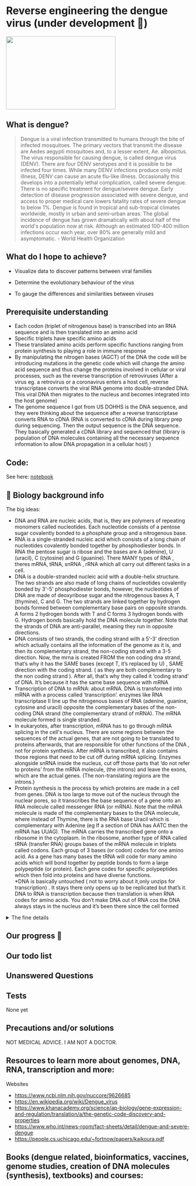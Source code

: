 # Reverse engineering the dengue virus (under development 🚧)


<img src="https://user-images.githubusercontent.com/75043245/151876851-a653d8ab-d05e-42ac-958a-7ade33d03c2b.png" width="300" height="200">


<h2> What is dengue? </h2>

> Dengue is a viral infection transmitted to humans through the bite of infected mosquitoes. The primary vectors that transmit the disease are Aedes aegypti mosquitoes and, to a lesser extent, Ae. albopictus. The virus responsible for causing dengue, is called dengue virus (DENV). There are four DENV serotypes and it is possible to be infected four times. While many DENV infections produce only mild illness, DENV can cause an acute flu-like illness. Occasionally this develops into a potentially lethal complication, called severe dengue. There is no specific treatment for dengue/severe dengue. Early detection of disease progression associated with severe dengue, and access to proper medical care lowers fatality rates of severe dengue to below 1%.  Dengue is found in tropical and sub-tropical climates worldwide, mostly in urban and semi-urban areas. The global incidence of dengue has grown dramatically with about half of the world's population now at risk. Although an estimated 100-400 million infections occur each year, over 80% are generally mild and asymptomatic. - World Health Organization



<h2> What do I hope to achieve?</h2>

- Visualize data to discover patterns between viral families

- Determine the evolutionary behaviour of the virus

- To gauge the differences and similarities between viruses

<h2> Prerequisite understanding </h2>


- Each codon (triplet of nitrogenous base) is transcribed into an RNA sequence and is then translated into an amino acid
- Specific triplets have specific amino acids
- These translated amino acids perform specific functions ranging from protein synthesis to playing a role in immune response
- By manipulating the nitrogen bases (AGCT) of the DNA the code will be introducing mutations in the genetic code which will change the amino acid sequence and thus change the proteins involved in cellular or viral processes, such as the reverse transcription of retroviruses (After a virus eg. a retrovirus or a coronavirus enters a host cell, reverse transcriptase converts the viral RNA genome into double-stranded DNA. This viral DNA then migrates to the nucleus and becomes integrated into the host genome)
- The genome sequence I got from US DOHHS is the DNA sequence, and they were thinking about the sequence after a reverse transcriptase converts RNA to cDNA (RNA is converted to cDNA during library prep during sequencing. Then the output sequence is the DNA sequence. They basically generated a cDNA library and sequenced that (library is  population of DNA molecules containing all the necessary sequence information to allow DNA propagation in a cellular host) )


<h2> Code:</h2>

See here: [notebook](https://github.com/Krish-sysadmin/ReverseEngineerVirus/blob/main/dengue-virus.ipynb)

<h2> 🧬 Biology background info </h2>

The big ideas:

- DNA and RNA are nucleic acids, that is, they are polymers of repeating monomers called nucleotides. Each nucleotide consists of a pentose sugar covalently bonded to a phosphate group and a nitrogenous base.
- RNA is a single-stranded nucleic acid which consists of a long chain of nucleotides covalently bonded together by phosphodiester bonds. In RNA the pentose sugar is ribose and the bases are A (adenine), U (uracil), C (cytosine) and G (guanine). There MANY types of RNA , theres mRNA, tRNA, snRNA , rRNA which all carry out different tasks in a cell.
- DNA is a double-stranded nucleic acid with a double-helix structure. The two strands are also made of long chains of nucleotides covalently bonded by 3'-5' phosphodiester bonds, however, the nucleotides of DNA are made of deoxyribose sugar and the nitrogenous bases A, T (thymine), C and G. The two strands are linked together by hydrogen bonds formed between complementary base pairs on opposite strands. A forms 2 hydrogen bonds with T and C forms 3 hydrogen bonds with G. Hydrogen bonds basically hold the DNA molecule together. Note that the strands of DNA are anti-parallel, meaning they run in opposite directions.
- DNA consists of two strands, the coding strand with a 5’-3’ direction which actually contains all the information of the genome as it is, and then its complementary strand, the non-coding strand with a 3-5 direction. Now, the mrna is created FROM the non coding dna strand, that’s why it has the SAME bases (except T, it’s replaced by U) , SAME direction with the coding strand. ( as they are both complementary to the non coding strand ). After all, that’s why they called it ‘coding strand’ of DNA. It’s because it has the same base sequence with mRNA
- Transcription of DNA to mRNA: about mRNA. DNA is transformed into mRNA with a process called ‘transcription’. enzymes like RNA transcriptase II line up the nitrogenous bases of RNA (adenine, guanine, cytosine and uracil) opposite the complementary bases of the non-coding DNA strand (the complementary strand of mRNA).  The mRNA molecule formed is single stranded.
- In eukaryotes, after transcription, mRNA has to go through mRNA splicing in the cell's nucleus. There are some regions between the sequences of the actual genes, that are not going to be translated to proteins afterwards, that are responsible for other functions of the DNA , not for protein synthesis. After mRNA is transcribed, it also contains those regions that need to be cut off during mRNA splicing. Enzymes alongside snRNA inside the nucleus, cut off those parts that ‘do not refer to proteins’ from the mRNA molecule, (the introns) and leave the exons, which are the actual genes. (The non-translating regions are the introns.)
- Protein synthesis is the process by which proteins are made in a cell from genes. DNA is too large to move out of the nucleus through the nuclear pores, so it transcribes the base sequence of a gene onto an RNA molecule called messenger RNA (or mRNA). Note that the mRNA molecule is made of the complementary bases to the DNA molecule, where instead of Thymine, there is the RNA base Uracil which is complementary with Adenine (eg If a section of DNA has AATC then the mRNA has UUAG). The mRNA carries the transcribed gene onto a ribosome in the cytoplasm. In the ribosome, another type of RNA called tRNA (transfer RNA) groups bases of the mRNA molecule in triplets called codons. Each group of 3 bases (or codon) codes for one amino acid. As a gene has many bases the tRNA will code for many amino acids which will bond together by peptide bonds to form a large polypeptide (or protein). Each gene codes for specific polypeptides which then fold into proteins and have diverse functions.  
*DNA is basically untouched ( not to worry about it,only  unzips for transcription) . It stays there only opens up to be replicated but that’s it. DNA to RNA is transcription because then translation is when RNA codes for amino acids. 
You don’t make DNA out of RNA cos the DNA always stays in the nucleus and it’s been there since the cell formed


<details>
<summary>The fine details</summary>
<br>

 

<img src="https://user-images.githubusercontent.com/75043245/151867982-4b25dfa5-143e-496f-93b0-ed641fc0bf5c.png" width="200" height="200">

1. So you have 4 bases
2. A and T pair up (In each strand) Of DNA
3. C and G pair up (In each strand) Of DNA
4. But in RNA U pairs up with A instead of T
5. Genome sequence in link is DNA code which is a template  - Its the DNA sequence, and they used a reverse transcriptase to convert RNA to cDNA
6. The two strands of DNA separate. And mRNA bases attach to one of the DNA strands which is opposite to the one it wants to replicate. So if you wanna replicate A then mRNA will attach to T (so the mRNA base is T). They keep doing that until the desired code is replicated and they have a strand of RNA which goes to the ribosome and in ribosome. 3 bases are read at the same time. Those are the triplet codons. And an amino acid matching those is brought to them. Multiple amino acids together are bound by peptide bonds and that makes a protein

Codon table to see the code and see what amino acid that codes for: (DNA)

<img src="https://user-images.githubusercontent.com/75043245/151868401-8dd9c1f1-9858-4977-99f9-0163114c4fdb.png" width="200" height="200">


Note:
- Multiple amino acids together are bound by peptide bonds and that makes a protein




![image](https://user-images.githubusercontent.com/75043245/151870117-f037363b-e2a3-4097-943b-66747bcd8eba.png)


**Codon table**


![image](https://user-images.githubusercontent.com/75043245/151872198-90c1c385-167d-40eb-a748-90e7ae260cdd.png)


(That is RNA,  is what ultimately codes for the amino acid) 

  
</details>


<h2> Our progress  🌊 </h2>


<h2> Our todo list </h2>


<h2>  Unanswered Questions </h2>


<h2> Tests </h2>

None yet

<h2> Precautions and/or solutions </h2>

NOT MEDICAL ADVICE. I AM NOT A DOCTOR.

<h2>Resources to learn more about genomes, DNA, RNA, transcription and more: </h2> 

Websites 
- https://www.ncbi.nlm.nih.gov/nuccore/9626685
- https://en.wikipedia.org/wiki/Dengue_virus
- https://www.khanacademy.org/science/ap-biology/gene-expression-and-regulation/translation/a/the-genetic-code-discovery-and-properties
- https://www.who.int/news-room/fact-sheets/detail/dengue-and-severe-dengue
- https://people.cs.uchicago.edu/~fortnow/papers/kaikoura.pdf

Books (dengue related, bioinformatics, vaccines, genome studies, creation of DNA molecules (synthesis), textbooks) and courses:
- 
